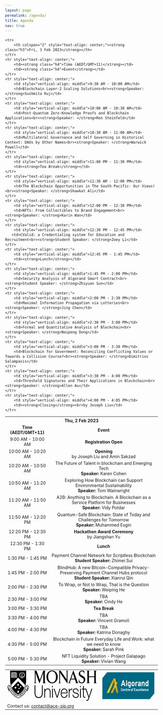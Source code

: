 ```yaml
---
layout: page
permalink: /agenda/
title: Agenda
nav: true
---
```

<table>
    <tr>
        <th colspan="2" style="text-align: center;"><strong class="h3">Thu, 2 Feb 2023</strong></th>
    </tr>
    <tr style="text-align: center;">
        <td><strong class="h4">Time (AEDT/GMT+11)</strong></td>
        <td><strong class="h4">Event</strong></td>
    </tr>
    <tr style="text-align: center;">
        <td>9:00 AM - 10:00 AM</td>
        <td><strong>Registration Open</strong></td>
    </tr>
    <tr style="text-align: center;">
        <td style="vertical-align: middle">10:00 AM - 10:20 AM</td>
        <td><strong>Opening</strong><br>by Joseph Liu and Amin Sakzad</td>
    </tr>
    <tr style="text-align: center;">
        <td style="vertical-align: middle">10:20 AM - 10:50 AM</td>
        <td>The Future of Talent in blockchain and Emerging Tech<br><strong>Speaker: </strong>Karen Cohen</td>
    </tr>
    <tr style="text-align: center;">
        <td style="vertical-align: middle">10:50 AM - 11:20 AM</td>
        <td>Exploring How Blockchain can Support Environmental Sustainability<br><strong>Speaker: </strong>Tom Wainwright</td>
    </tr>
    <tr style="text-align: center;">
        <td style="vertical-align: middle">11:20 AM - 11:50 AM</td>
        <td>A2B: Anything to Blockchain. A Blockchain as a Service Platform for Businesses<br><strong>Speaker: </strong>Vidy Potdar</td>
    </tr>
    <tr style="text-align: center;">
        <td style="vertical-align: middle">11:50 AM - 12:20 PM</td>
        <td>Quantum-Safe Blockchain: State of Today and Challenges for Tomorrow<br><strong>Speaker: </strong>Muhammed Esgin</td>
    </tr>
    <tr style="text-align: center;">
        <td style="vertical-align: middle">12:20 PM - 12:30 PM</td>
        <td><strong>Hackathon Award Ceremony</strong><br>by Jiangshan Yu</td>
    </tr>
    <tr style="text-align: center;">
        <td style="vertical-align: middle">12:30 PM - 1:30 PM</td>
        <td><strong>Lunch</strong></td>
    </tr>
    <tr style="text-align: center;">
        <td style="vertical-align: middle">1:30 PM - 1:45 PM</td>
        <td>Payment Channel Network for Scriptless Blockchain<br><strong>Student Speaker: </strong>Zhimei Sui</td>
    </tr>
    <tr style="text-align: center;">
        <td style="vertical-align: middle">1:45 PM - 2:00 PM</td>
        <td>BlindHub: A new Bitcoin-Compatible Privacy-Preserving Payment Channel Hubs protocol<br><strong>Student Speaker: </strong>Xianrui Qin</td>
    </tr>
    <tr style="text-align: center;">
        <td style="vertical-align: middle">2:00 PM - 2:30 PM</td>
        <td>To Wrap, or Not to Wrap, That is the Question<br><strong>Speaker: </strong>Weiping He</td>
    </tr>
    <tr style="text-align: center;">
        <td style="vertical-align: middle">2:30 PM - 3:00 PM</td>
        <td>TBA<br><strong>Speaker: </strong>Cindy He</td>
    </tr>
    <tr style="text-align: center;">
        <td style="vertical-align: middle">3:00 PM - 3:30 PM</td>
        <td><strong>Tea Break</strong></td>
    </tr>
    <tr style="text-align: center;">
        <td style="vertical-align: middle">3:30 PM - 4:00 PM</td>
        <td>TBA<br><strong>Speaker: </strong>Vincent Gramoli</td>
    </tr>
    <tr style="text-align: center;">
        <td style="vertical-align: middle">4:00 PM - 4:30 PM</td>
        <td>TBA<br><strong>Speaker: </strong>Katrina Donaghy</td>
    </tr>
    <tr style="text-align: center;">
        <td style="vertical-align: middle">4:30 PM - 5:00 PM</td>
        <td>Blockchain in Future Everyday Life and Work: what we need to know<br><strong>Speaker: </strong>Sarah Pink</td>
    </tr>
    <tr style="text-align: center;">
        <td style="vertical-align: middle">5:00 PM - 5:30 PM</td>
        <td>NFT Liquidity Solution - Project Galapago<br><strong>Speaker: </strong>Vivian Wang</td>
    </tr>

    <tr>
        <th colspan="2" style="text-align: center;"><strong class="h3">Fri, 3 Feb 2023</strong></th>
    </tr>
    <tr style="text-align: center;">
        <td><strong class="h4">Time (AEDT/GMT+11)</strong></td>
        <td><strong class="h4">Event</strong></td>
    </tr>
    <tr style="text-align: center;">
        <td style="vertical-align: middle">9:30 AM - 10:00 AM</td>
        <td>Blockchain Layer-2 Scaling Solutions<br><strong>Speaker: </strong>Sushmita Ruj</td>
    </tr>
    <tr style="text-align: center;">
        <td style="vertical-align: middle">10:00 AM - 10:30 AM</td>
        <td>Post-Quantum Zero-Knowledge Proofs and Blockchain Applications<br><strong>Speaker: </strong>Ron Steinfeld</td>
    </tr>
    <tr style="text-align: center;">
        <td style="vertical-align: middle">10:30 AM - 11:00 AM</td>
        <td>Multilateral Governance and Self Governing in Historical Context: DAOs by Other Names<br><strong>Speaker: </strong>Warwick Powell</td>
    </tr>
    <tr style="text-align: center;">
        <td style="vertical-align: middle">11:00 PM - 11:30 PM</td>
        <td><strong>Tea Break</strong></td>
    </tr>
    <tr style="text-align: center;">
        <td style="vertical-align: middle">11:30 AM - 12:00 PM</td>
        <td>The Blockchain Opportunities in The South Pacific- Our Views!<br><strong>Speaker: </strong>Shawkat Ali</td>
    </tr>
    <tr style="text-align: center;">
        <td style="vertical-align: middle">12:00 PM - 12:30 PM</td>
        <td>NFTs: From Collectibles to Brand Engagement<br><strong>Speaker: </strong>Karin Wan</td>
    </tr>
    <tr style="text-align: center;">
        <td style="vertical-align: middle">12:30 PM - 12:45 PM</td>
       <td>CValid: a Credentialing system for Education and Recruitment<br><strong>Student Speaker: </strong>Zoey Li</td>
    </tr>
    <tr style="text-align: center;">
        <td style="vertical-align: middle">12:45 PM - 1:45 PM</td>
        <td><strong>Lunch</strong></td>
    </tr>
    <tr style="text-align: center;">
        <td style="vertical-align: middle">1:45 PM - 2:00 PM</td>
        <td>Security Analysis of Algorand Smart Contract<br><strong>Student Speaker: </strong>Zhiyuan Sun</td>
    </tr>
    <tr style="text-align: center;">
        <td style="vertical-align: middle">2:00 PM - 2:30 PM</td>
        <td>Maximal Information Propagation via Lotteries<br><strong>Speaker: </strong>Jing Chen</td>
    </tr>
    <tr style="text-align: center;">
        <td style="vertical-align: middle">2:30 PM - 3:00 PM</td>
        <td>Formal and Quantitative Analysis of Blockchain<br><strong>Speaker: </strong>Naipeng Dong</td>
    </tr>
    <tr style="text-align: center;">
        <td style="vertical-align: middle">3:00 PM - 3:30 PM</td>
        <td>Blockchain for Government: Reconciling Conflicting Values or Towards a Collision Course?<br><strong>Speaker: </strong>Dimitrios Salampasis</td>
    </tr>
    <tr style="text-align: center;">
        <td style="vertical-align: middle">3:30 PM - 4:00 PM</td>
        <td>Threshold Signatures and Their Applications in Blockchain<br><strong>Speaker: </strong>Allen Au</td>
    </tr>
    <tr style="text-align: center;">
        <td style="vertical-align: middle">4:00 PM - 4:05 PM</td>
        <td><strong>Closing</strong><br>by Joseph Liu</td>
    </tr>
</table>

<table style="width:100%; border:none">
  <tr>
    <td style="text-align:center;border:none"><img src="/assets/img/monash.png" height="100"></td>
    <td style="text-align:center;vertical-align:center;border:none"><img src="/assets/img/ace-sip.png" height="100"></td>
  </tr>
  <tr>
    <td style="text-align:left;border:none">Contact us: <a href="mailto:contact@ace-sip.org">contact@ace-sip.org</a></td>
  </tr>
</table>